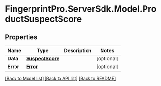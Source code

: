 # FingerprintPro.ServerSdk.Model.ProductSuspectScore
## Properties

Name | Type | Description | Notes
------------ | ------------- | ------------- | -------------
**Data** | [**SuspectScore**](SuspectScore.md) |  | [optional] 
**Error** | [**Error**](Error.md) |  | [optional] 

[[Back to Model list]](../README.md#documentation-for-models) [[Back to API list]](../README.md#documentation-for-api-endpoints) [[Back to README]](../README.md)


